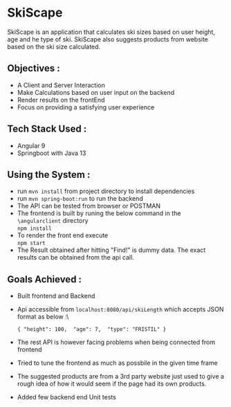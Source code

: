 # SkiScape
SkiScape is an application that calculates ski sizes based on user height, age and he type of ski. SkiScape also suggests products from website based on the ski size calculated.

## Objectives : 
- A Client and Server Interaction
- Make Calculations based on user input on the backend
- Render results on the frontEnd
- Focus on providing a satisfying user experience

## Tech Stack Used :
- Angular 9
- Springboot with Java 13

## Using the System :
- run `mvn install` from project directory to install dependencies
- run `mvn spring-boot:run`  to run the backend 
- The API can be tested from browser or POSTMAN
- The frontend is built by runing the below command in the `\angularclient` directory\
`npm install`
- To render the front end execute \
`npm start`
- The Result obtained after hitting "Find!" is dummy data. The exact results can be obtained from the api call.

## Goals Achieved :
- Built frontend and Backend
- Api accessible from `localhost:8080/api/skiLength` which accepts JSON format as below :\

  `{
"height": 100, 
"age": 7, 
"type": "FRISTIL"
}
`
- The rest API is however facing problems when being connected from frontend
- Tried to tune the frontend as much as possbile in the given time frame
- The suggested products are from a 3rd party website just used to give a rough idea of how it would seem if the page had its own products. 
- Added few backend end Unit tests
